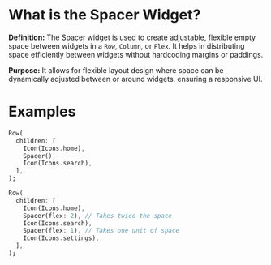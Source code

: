 # What is the Spacer Widget?

**Definition:** The Spacer widget is used to create adjustable, flexible empty space between widgets in a `Row`, `Column`, or `Flex`. It helps in distributing space efficiently between widgets without hardcoding margins or paddings.

**Purpose:** It allows for flexible layout design where space can be dynamically adjusted between or around widgets, ensuring a responsive UI.

# Examples

```dart
Row(
  children: [
    Icon(Icons.home),
    Spacer(),
    Icon(Icons.search),
  ],
);
```

```dart
Row(
  children: [
    Icon(Icons.home),
    Spacer(flex: 2), // Takes twice the space
    Icon(Icons.search),
    Spacer(flex: 1), // Takes one unit of space
    Icon(Icons.settings),
  ],
);
```